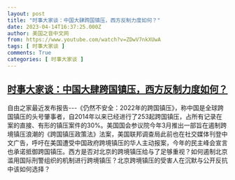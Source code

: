 ```yaml
---
layout: post
title: "时事大家谈：中国大肆跨国镇压，西方反制力度如何？"
date: 2023-04-14T16:37:25.000Z
author: 美国之音中文网
from: https://www.youtube.com/watch?v=ZDwV7nkXUwA
tags: [ 时事大家谈 ]
comments: True
categories: [ 时事大家谈 ]
---
```

<!--1681490245000-->
[时事大家谈：中国大肆跨国镇压，西方反制力度如何？](https://www.youtube.com/watch?v=ZDwV7nkXUwA)
------

<div>
自由之家最近发布报告---《仍然不安全：2022年的跨国镇压》，称中国是全球跨国镇压的头号肇事者，自2014年以来已经进行了253起跨国镇压，占所有记录在案的直接、有形的镇压案件的30%。美国国会参议院今年3月推出一部旨在遏制跨境镇压浪潮的《跨国镇压政策法》法案，美国联邦调查局此前也在社交媒体刊登中文广告，呼吁在美国遭受中国政府跨境镇压的华人主动报案，今年的民主峰会宣言也承诺抵御跨国镇压。西方是否对北京的跨境镇压给与了足够重视？如何遏制北京滥用国际刑警组织的机制进行跨境镇压？北京跨境镇压的受害人在沉默与公开反抗中该如何选择？
</div>
